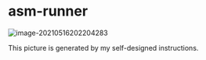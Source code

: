 # asm-runner

![image-20210516202204283](https://tva1.sinaimg.cn/large/008i3skNgy1gqkjdx9akhj30mg03eaae.jpg)

This picture is generated by my self-designed instructions.

